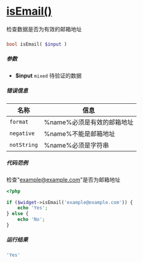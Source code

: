 [isEmail()](http://twinh.github.io/widget/api/isEmail)
======================================================

检查数据是否为有效的邮箱地址

### 
```php
bool isEmail( $input )
```

##### 参数
* **$input** `mixed` 待验证的数据


##### 错误信息
| **名称**              | **信息**                                                       | 
|-----------------------|----------------------------------------------------------------|
| `format`              | %name%必须是有效的邮箱地址                                     |
| `negative`            | %name%不能是邮箱地址                                           |
| `notString`           | %name%必须是字符串                                             |


##### 代码范例
检查"example@example.com"是否为邮箱地址
```php
<?php

if ($widget->isEmail('example@example.com')) {
    echo 'Yes';
} else {
    echo 'No';
}
```
##### 运行结果
```php
'Yes'
```

